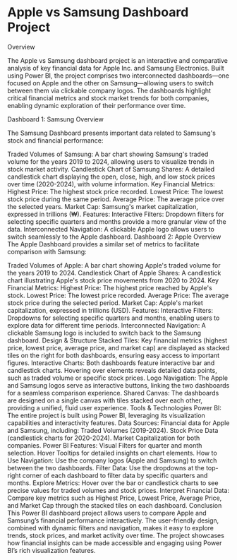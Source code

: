 # Apple vs Samsung Dashboard Project
Overview

The Apple vs Samsung dashboard project is an interactive and comparative analysis of key financial data for Apple Inc. and Samsung Electronics. Built using Power BI, the project comprises two interconnected dashboards—one focused on Apple and the other on Samsung—allowing users to switch between them via clickable company logos. The dashboards highlight critical financial metrics and stock market trends for both companies, enabling dynamic exploration of their performance over time.

Dashboard 1: Samsung Overview

The Samsung Dashboard presents important data related to Samsung's stock and financial performance:

Traded Volumes of Samsung: A bar chart showing Samsung's traded volume for the years 2019 to 2024, allowing users to visualize trends in stock market activity.
Candlestick Chart of Samsung Shares: A detailed candlestick chart displaying the open, close, high, and low stock prices over time (2020-2024), with volume information.
Key Financial Metrics:
Highest Price: The highest stock price recorded.
Lowest Price: The lowest stock price during the same period.
Average Price: The average price over the selected years.
Market Cap: Samsung's market capitalization, expressed in trillions (₩).
Features:
Interactive Filters: Dropdown filters for selecting specific quarters and months provide a more granular view of the data.
Interconnected Navigation: A clickable Apple logo allows users to switch seamlessly to the Apple dashboard.
Dashboard 2: Apple Overview
The Apple Dashboard provides a similar set of metrics to facilitate comparison with Samsung:

Traded Volumes of Apple: A bar chart showing Apple's traded volume for the years 2019 to 2024.
Candlestick Chart of Apple Shares: A candlestick chart illustrating Apple's stock price movements from 2020 to 2024.
Key Financial Metrics:
Highest Price: The highest price reached by Apple's stock.
Lowest Price: The lowest price recorded.
Average Price: The average stock price during the selected period.
Market Cap: Apple's market capitalization, expressed in trillions (USD).
Features:
Interactive Filters: Dropdowns for selecting specific quarters and months, enabling users to explore data for different time periods.
Interconnected Navigation: A clickable Samsung logo is included to switch back to the Samsung dashboard.
Design & Structure
Stacked Tiles: Key financial metrics (highest price, lowest price, average price, and market cap) are displayed as stacked tiles on the right for both dashboards, ensuring easy access to important figures.
Interactive Charts: Both dashboards feature interactive bar and candlestick charts. Hovering over elements reveals detailed data points, such as traded volume or specific stock prices.
Logo Navigation: The Apple and Samsung logos serve as interactive buttons, linking the two dashboards for a seamless comparison experience.
Shared Canvas: The dashboards are designed on a single canvas with tiles stacked over each other, providing a unified, fluid user experience.
Tools & Technologies
Power BI: The entire project is built using Power BI, leveraging its visualization capabilities and interactivity features.
Data Sources: Financial data for Apple and Samsung, including:
Traded Volumes (2019-2024).
Stock Price Data (candlestick charts for 2020-2024).
Market Capitalization for both companies.
Power BI Features:
Visual Filters for quarter and month selection.
Hover Tooltips for detailed insights on chart elements.
How to Use
Navigation: Use the company logos (Apple and Samsung) to switch between the two dashboards.
Filter Data: Use the dropdowns at the top-right corner of each dashboard to filter data by specific quarters and months.
Explore Metrics: Hover over the bar or candlestick charts to see precise values for traded volumes and stock prices.
Interpret Financial Data: Compare key metrics such as Highest Price, Lowest Price, Average Price, and Market Cap through the stacked tiles on each dashboard.
Conclusion
This Power BI dashboard project allows users to compare Apple and Samsung’s financial performance interactively. The user-friendly design, combined with dynamic filters and navigation, makes it easy to explore trends, stock prices, and market activity over time. The project showcases how financial insights can be made accessible and engaging using Power BI’s rich visualization features.

